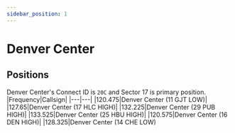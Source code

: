```yaml
---
sidebar_position: 1
---
```

# Denver Center

## Positions
Denver Center's Connect ID is ```20C``` and Sector 17 is primary position.
|Frequency|Callsign|
|---|---|
|120.475|Denver Center (11 GJT LOW)|
|127.65|Denver Center (17 HLC HIGH)|
|132.225|Denver Center (29 PUB HIGH)|
|133.525|Denver Center (25 HBU HIGH)|
|120.575|Denver Center (16 DEN HIGH)|
|128.325|Denver Center (14 CHE LOW)